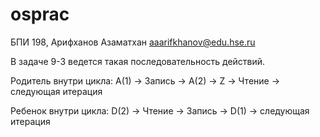 # osprac
БПИ 198, Арифханов Азаматхан
aaarifkhanov@edu.hse.ru


В задаче 9-3 ведется такая последовательность действий.

Родитель внутри цикла: A(1) -> Запись -> А(2) -> Z -> Чтение -> следующая итерация

Ребенок внутри цикла: D(2) -> Чтение -> Запись -> D(1) -> следующая итерация
